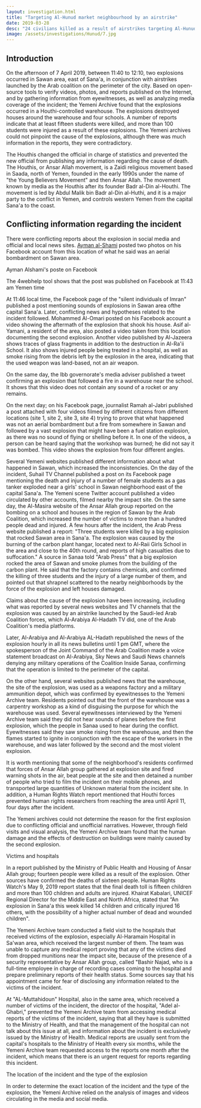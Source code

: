 ```yaml
---
layout: investigation.html
title: "Targeting Al-Hunud market neighbourhood by an airstrike"
date: 2019-03-28
desc: "24 civilians killed as a result of airstrikes targeting Al-Hunud market neighbourhood"
image: /assets/investigations/Hunud/7.jpg
---
```


## Introduction

On the afternoon of 7 April 2019, between 11:40 to 12:10, two explosions occurred in Sawan area, east of Sana'a, in conjunction with airstrikes launched by the Arab coalition on the perimeter of the city.
Based on open-source tools to verify videos, photos, and reports published on the Internet, and by gathering information from eyewitnesses, as well as analyzing media coverage of the incident; the Yemeni Archive found that the explosions occurred in a Houthi-controlled warehouse. The explosions destroyed houses around the warehouse and four schools. A number of reports indicate that at least fifteen students were killed, and more than 100 students were injured as a result of these explosions. The Yemeni archives could not pinpoint the cause of the explosions, although there was much information in the reports, they were contradictory.


The Houthis changed the official in charge of statistics and prevented the new official from publishing any information regarding the cause of death.  The Houthis, or Ansar Allah movement, is a Zaidi religious movement based in Saada, north of Yemen, founded in the early 1990s under the name of "the Young Believers Movement" and then Ansar Allah. The movement known by media  as the Houthis after its founder Badr al-Din al-Houthi. The movement is led by Abdul Malik bin Badr al-Din al-Huthi, and it is a major party to the conflict in Yemen, and controls western Yemen from the capital Sana'a to the coast.

## Conflicting information regarding the incident
There were conflicting reports about the explosion in social media and official and local news sites. [Ayman al-Shami](https://www.facebook.com/aymn.alshamy2/posts/2143772315710022) posted two photos on his Facebook account from this location of what he said was an aerial bombardment on Sawan area.

Ayman Alshami's poste on Facebook

The 4webhelp tool shows that the post was published on Facebook at 11:43 am Yemen time


At 11:46 local time, the Facebook page of the "silent individuals of Imran" published a post mentioning sounds of explosions in Sawan area of ​​the capital Sana'a. Later, conflicting news and hypotheses related to the incident followed. Mohammed Al-Omari posted on his Facebook account a video showing the aftermath of the explosion that shook his house. Asif al-Yamani, a resident of the area, also posted a video taken from this location documenting the second explosion. Another video published by Al-Jazeera shows traces of glass fragments in addition to the destruction in Al-Ra'ii School. It also shows injured people being treated in a hospital, as well as smoke rising from the debris left by the explosion in the area, indicating that the used weapon was land-based, not an air weapon.

On the same day, the Ibb governorate's media adviser published a tweet confirming an explosion that followed a fire in a warehouse near the school. It shows that this video does not contain any sound of a rocket or any remains.

On the next day; on his Facebook page, journalist Ramah al-Jabri published a post attached with four videos filmed by different citizens from different locations (site 1, site 2, site 3, site 4) trying to prove that what happened was not an aerial bombardment but a fire from somewhere in Sawan and followed by a vast explosion that might have been a fuel station explosion, as there was no sound of flying or shelling before it. In one of the videos, a person can be heard saying that the workshop was burned; he did not say it was bombed. This video shows the explosion from four different angles.

Several Yemeni websites published different information about what happened in Sawan, which increased the inconsistencies. On the day of the incident, Suhail TV Channel published a post on its Facebook page mentioning the death and injury of a number of female students as a  gas tanker exploded near a girls' school in Sawan neighborhood east of the capital Sana'a. The Yemeni scene Twitter account published a video circulated by other accounts, filmed nearby the impact site. On the same day, the Al-Masira website of the Ansar Allah group reported on the bombing on a school and houses in the region of Sawan by the Arab Coalition, which increased the number of victims to more than a hundred people dead and injured. A few hours after the incident, the Arab Press website published a report: "Three students were killed by a big explosion that rocked Sawan area in Sana'a. The explosion was caused by the burning of the carbon plant hangar, located next to Al-Raii Girls School in the area and close to the 40th round, and reports of high casualties due to suffocation."
A source in Sanaa told "Arab Press" that a big explosion rocked the area of ​​Sawan and smoke plumes from the building of the carbon plant. He said that the factory contains chemicals, and confirmed the killing of three students and the injury of a large number of them, and pointed out that shrapnel scattered to the nearby neighborhoods by the force of the explosion and left houses damaged.

Claims about the cause of the explosion have been increasing, including what was reported by several news websites and TV channels that the explosion was caused by an airstrike launched by the Saudi-led Arab Coalition forces, which Al-Arabiya Al-Hadath TV did,  one of the Arab Coalition's media platforms.

Later, Al-Arabiya and Al-Arabiya AL-Hadath republished the news of the explosion hourly in all its news bulletins until 1 pm GMT, where the spokesperson of the Joint Command of the Arab Coalition made a voice statement broadcast on Al-Arabiya, Sky News and Saudi News channels denying any military operations of the Coalition Inside Sanaa, confirming that the operation is limited to the perimeter of the capital.

On the other hand, several websites published news that the warehouse, the site of the explosion, was used as a weapons factory and a military ammunition depot, which was confirmed by eyewitnesses to the Yemeni Archive team. Residents pointed out that the front of the warehouse was a carpentry workshop as a kind of disguising the purpose for which the warehouse was used. Several eyewitnesses interviewed by the Yemeni Archive team said they did not hear sounds of planes before the first explosion, which the people in Sanaa used to hear during the conflict. Eyewitnesses said they saw smoke rising from the warehouse, and then the flames started to ignite in conjunction with the escape of the workers in the warehouse, and was later followed by the second and the most violent explosion.

It is worth mentioning that some of the neighborhood's residents confirmed that forces of Ansar Allah group gathered at explosion site  and fired warning shots in the air, beat people at the site and then detained a number of people who tried to film the incident on their mobile phones, and transported large quantities of Unknown material from the incident site. In addition, a Human Rights Watch report mentioned that Houthi forces prevented human rights researchers from reaching the area until April 11, four days after the incident.

The Yemeni archives could not determine the reason for the first explosion due to conflicting official and unofficial narratives. However, through field visits and visual analysis, the Yemeni Archive team found that the human damage and the effects of destruction on buildings were mainly caused by the second explosion.

Victims and hospitals

In a report published by the Ministry of Public Health and Housing of Ansar Allah group; fourteen people were killed as a result of the explosion. Other sources have confirmed the deaths of sixteen people. Human Rights Watch's May 9, 2019 report states that the final death toll is fifteen children and more than 100 children and adults are injured. Khairat Kabalari, UNICEF Regional Director for the Middle East and North Africa, stated that “An explosion in Sana'a this week killed 14 children and critically injured 16 others, with the possibility of a higher actual number of dead and wounded children".

The Yemeni Archive team conducted a field visit to the hospitals that received victims of the explosion, especially Al-Haramain Hospital in Sa'wan area, which received the largest number of them. The team was unable to capture any medical report proving that any of the victims died from dropped munitions near the impact site, because of the presence of a security representative by Ansar Allah group, called "Bashir Najad, who is a full-time employee in charge of recording cases coming to the hospital and prepare preliminary reports of their health status. Some sources say that his appointment came for fear of disclosing any information related to the victims of the incident.

At "AL-Muttahidoun" Hospital, also in the same area, which received a number of victims of the incident, the director of the hospital, "Adel al-Ghabri," prevented the Yemeni Archive team from accessing medical reports of the victims of the incident, saying that all they have is submitted to the Ministry of Health, and that the management of the hospital can not talk about this issue at all, and information about the incident is exclusively issued by the Ministry of Health. Medical reports are usually sent from the capital's hospitals to the Ministry of Health every six months, while the Yemeni Archive team requested access to the reports one month after the incident, which means that there is an urgent request for reports regarding this incident.

The location of the incident and the type of the explosion

In order to determine the exact location of the incident and the type of the explosion, the Yemeni Archive relied on the analysis of images and videos circulating in the media and social media.




